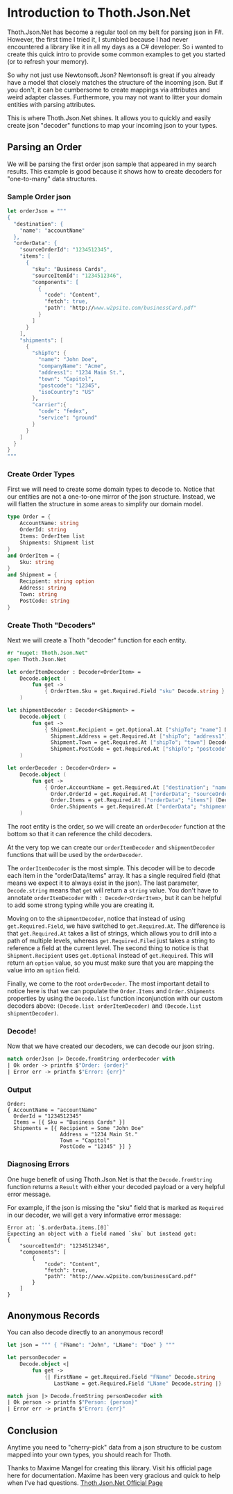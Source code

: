 # Introduction to Thoth.Json.Net

Thoth.Json.Net has become a regular tool on my belt for parsing json in F#. 
However, the first time I tried it, I stumbled because I had never encountered a library like it in all my days as a C# developer. So i wanted to create this quick intro to provide some common examples to get you started (or to refresh your memory). 

So why not just use Newtonsoft.Json?  Newtonsoft is great if you already have a model that closely matches the structure of the incoming json. But if you don't, it can be cumbersome to create mappings via attributes and weird adapter classes. Furthermore, you may not want to litter your domain entities with parsing attributes. 

This is where Thoth.Json.Net shines. It allows you to quickly and easily create json "decoder" functions to map your incoming json to your types. 

## Parsing an Order
We will be parsing the first order json sample that appeared in my search results. 
This example is good because it shows how to create decoders for "one-to-many" data structures.

### Sample Order json

```fsharp
let orderJson = """
{
  "destination": {
    "name": "accountName"
  },
  "orderData": {
    "sourceOrderId": "1234512345",
    "items": [
      {
        "sku": "Business Cards",
        "sourceItemId": "1234512346",
        "components": [
          {
            "code": "Content",            
            "fetch": true,
            "path": "http://www.w2psite.com/businessCard.pdf"
          }
        ]
      }
    ],
    "shipments": [
      {
        "shipTo": {
          "name": "John Doe",
          "companyName": "Acme",
          "address1": "1234 Main St.",
          "town": "Capitol",
          "postcode": "12345",
          "isoCountry": "US"
        },
        "carrier":{
          "code": "fedex",
          "service": "ground"
        }
      }
    ]
  }
}
"""
```

### Create Order Types

First we will need to create some domain types to decode to. 
Notice that our entities are not a one-to-one mirror of the json structure.  Instead, we will flatten the structure in some areas to simplify our domain model.

```fsharp
type Order = {
    AccountName: string
    OrderId: string
    Items: OrderItem list
    Shipments: Shipment list
}
and OrderItem = {
    Sku: string
}
and Shipment = {
    Recipient: string option
    Address: string
    Town: string
    PostCode: string
}
```

### Create Thoth "Decoders"

Next we will create a Thoth "decoder" function for each entity. 

```fsharp
#r "nuget: Thoth.Json.Net"
open Thoth.Json.Net

let orderItemDecoder : Decoder<OrderItem> =
    Decode.object (
        fun get ->
            { OrderItem.Sku = get.Required.Field "sku" Decode.string }
    )

let shipmentDecoder : Decoder<Shipment> = 
    Decode.object (
        fun get -> 
            { Shipment.Recipient = get.Optional.At ["shipTo"; "name"] Decode.string
              Shipment.Address = get.Required.At ["shipTo"; "address1"] Decode.string
              Shipment.Town = get.Required.At ["shipTo"; "town"] Decode.string
              Shipment.PostCode = get.Required.At ["shipTo"; "postcode"] Decode.string }
    )

let orderDecoder : Decoder<Order> = 
    Decode.object (
        fun get ->
            { Order.AccountName = get.Required.At ["destination"; "name"] Decode.string
              Order.OrderId = get.Required.At ["orderData"; "sourceOrderId"] Decode.string
              Order.Items = get.Required.At ["orderData"; "items"] (Decode.list orderItemDecoder)
              Order.Shipments = get.Required.At ["orderData"; "shipments"] (Decode.list shipmentDecoder) }
    )

```

The root entity is the order, so we will create an `orderDecoder` function at the bottom so that it can reference the child decoders.

At the very top we can create our `orderItemDecoder` and `shipmentDecoder` functions that will be used by the `orderDecoder`.

The `orderItemDecoder` is the most simple. This decoder will be to decode each item in the "orderData/items" array.
It has a single required field (that means we expect it to always exist in the json). The last parameter, `Decode.string` means that `get` will return a `string` value. 
You don't have to annotate `orderItemDecoder` with `: Decoder<OrderItem>`, but it can be helpful to add some strong typing while you are creating it.

Moving on to the `shipmentDecoder`, notice that instead of using `get.Required.Field`, we have switched to `get.Required.At`.  The difference is that `get.Required.At` takes a list of strings, which allows you to drill into a path of multiple levels, whereas `get.Required.Filed` just takes a string to reference a field at the current level.
The second thing to notice is that `Shipment.Recipient` uses `get.Optional` instead of `get.Required`. This will return an `option` value, so you must make sure that you are mapping the value into an `option` field. 

Finally, we come to the root `orderDecoder`. The most important detail to notice here is that we can populate the `Order.Items` and `Order.Shipments` properties by using the `Decode.list` function inconjunction with our custom decoders above: `(Decode.list orderItemDecoder)` and `(Decode.list shipmentDecoder)`.


### Decode!

Now that we have created our decoders, we can decode our json string.

```fsharp
match orderJson |> Decode.fromString orderDecoder with
| Ok order -> printfn $"Order: {order}"
| Error err -> printfn $"Error: {err}"
```

### Output
```
Order:
{ AccountName = "accountName"
  OrderId = "1234512345"
  Items = [{ Sku = "Business Cards" }]
  Shipments = [{ Recipient = Some "John Doe"
                 Address = "1234 Main St."
                 Town = "Capitol"
                 PostCode = "12345" }] }
```

### Diagnosing Errors
One huge benefit of using Thoth.Json.Net is that the `Decode.fromString` function returns a `Result` with either your decoded payload or a very helpful error message.

For example, if the json is missing the "sku" field that is marked as `Required` in our decoder, we will get a very informative error message:
```
Error at: `$.orderData.items.[0]`
Expecting an object with a field named `sku` but instead got:
{
    "sourceItemId": "1234512346",
    "components": [
        {
            "code": "Content",
            "fetch": true,
            "path": "http://www.w2psite.com/businessCard.pdf"
        }
    ]
}
```

## Anonymous Records
You can also decode directly to an anonymous record!

```fsharp
let json = """ { "FName": "John", "LName": "Doe" } """

let personDecoder = 
    Decode.object <|
        fun get -> 
            {| FirstName = get.Required.Field "FName" Decode.string
               LastName = get.Required.Field "LName" Decode.string |}    

match json |> Decode.fromString personDecoder with
| Ok person -> printfn $"Person: {person}"
| Error err -> printfn $"Error: {err}"
```

## Conclusion
Anytime you need to "cherry-pick" data from a json structure to be custom mapped into your own types, you should reach for Thoth. 

Thanks to Maxime Mangel for creating this library. 
Visit his official page here for documentation. Maxime has been very gracious and quick to help when I've had questions.
[Thoth.Json.Net Official Page](https://thoth-org.github.io/Thoth.Json/)



